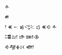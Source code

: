 <div class='block'>
<div class='line'>𒅆</div>
<div class='line'>𒌑</div>
<div class='line'>𒁹 𒌍 𒀸 𒌗𒋞 𒌓 𒌍𒄰 𒅆</div>
<div class='line'>𒃮𒁺 𒈥𒌅𒆠</div>
<div class='line'>𒄴𒆷𒈬𒌋 𒅥</div>
</div>